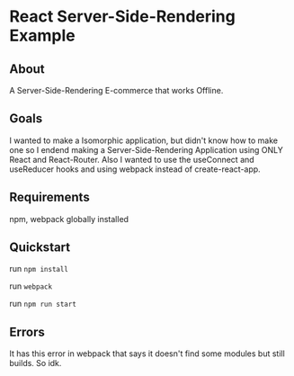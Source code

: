 # React Server-Side-Rendering Example

## About

A Server-Side-Rendering E-commerce that works Offline.

## Goals

I wanted to make a Isomorphic application, but didn't know how to make one
so I endend making a Server-Side-Rendering Application using ONLY 
React and React-Router.
Also I wanted to use the useConnect and useReducer hooks and using 
webpack instead of create-react-app.

## Requirements

npm, webpack globally installed

## Quickstart

run ``npm install``

run ``webpack``

run ``npm run start``

## Errors

It has this error in webpack that says it doesn't find some modules
but still builds. So idk.
